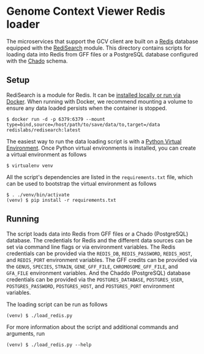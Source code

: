 # Genome Context Viewer Redis loader

The microservices that support the GCV client are built on a [Redis](https://redis.io/) database equipped with the [RediSearch](https://oss.redislabs.com/redisearch/) module.
This directory contains scripts for loading data into Redis from GFF files or a PostgreSQL database configured with the [Chado](http://gmod.org/wiki/Chado_-_Getting_Started) schema.

## Setup

RediSearch is a module for Redis.
It can be [installed locally or run via Docker](https://oss.redislabs.com/redisearch/Quick_Start/).
When running with Docker, we recommend mounting a volume to ensure any data loaded persists when the container is stopped.

    $ docker run -d -p 6379:6379 --mount type=bind,source=/host/path/to/save/data/to,target=/data redislabs/redisearch:latest

The easiest way to run the data loading script is with a [Python Virtual Environment](http://docs.python-guide.org/en/latest/dev/virtualenvs/).
Once Python virtual environments is installed, you can create a virtual environment as follows

    $ virtualenv venv

All the script's dependencies are listed in the `requirements.txt` file, which can be used to bootstrap the virtual environment as follows

    $ . ./venv/bin/activate
    (venv) $ pip install -r requirements.txt

## Running

The script loads data into Redis from GFF files or a Chado (PostgreSQL) database.
The credentials for Redis and the different data sources can be set via command line flags or via environment variables.
The Redis credentials can be provided via the `REDIS_DB`, `REDIS_PASSWORD`, `REDIS_HOST`, and `REDIS_PORT` environment variables.
The GFF credits can be provided via the `GENUS`, `SPECIES`, `STRAIN`, `GENE_GFF_FILE`, `CHROMOSOME_GFF_FILE`, and `GFA_FILE` environment variables.
And the Chaddo (PostgreSQL) database credentials can be provided via the `POSTGRES_DATABASE`, `POSTGRES_USER`, `POSTGRES_PASSWORD`, `POSTGRES_HOST`, and `POSTGRES_PORT` environment variables.

The loading script can be run as follows

    (venv) $ ./load_redis.py

For more information about the script and additional commands and arguments, run

    (venv) $ ./load_redis.py --help
